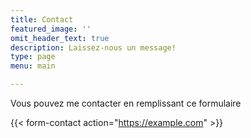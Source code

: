 ```yaml
---
title: Contact
featured_image: ''
omit_header_text: true
description: Laissez-nous un message!
type: page
menu: main

---
```


Vous pouvez me contacter en remplissant ce formulaire

{{< form-contact action="https://example.com"  >}}

